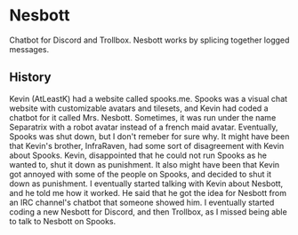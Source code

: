 # Nesbott
Chatbot for Discord and Trollbox. Nesbott works by splicing together logged messages.

## History
Kevin (AtLeastK) had a website called spooks.me. Spooks was a visual chat website with customizable avatars and tilesets, and Kevin had coded a chatbot for it called Mrs. Nesbott. Sometimes, it was run under the name Separatrix with a robot avatar instead of a french maid avatar. Eventually, Spooks was shut down, but I don't remeber for sure why. It might have been that Kevin's brother, InfraRaven, had some sort of disagreement with Kevin about Spooks. Kevin, disappointed that he could not run Spooks as he wanted to, shut it down as punishment. It also might have been that Kevin got annoyed with some of the people on Spooks, and decided to shut it down as punishment. I eventually started talking with Kevin about Nesbott, and he told me how it worked. He said that he got the idea for Nesbott from an IRC channel's chatbot that someone showed him. I eventually started coding a new Nesbott for Discord, and then Trollbox, as I missed being able to talk to Nesbott on Spooks.
